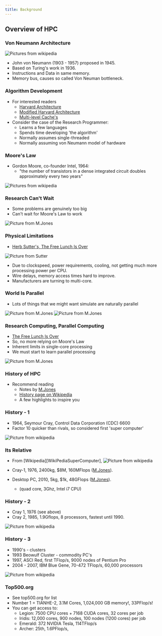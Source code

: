 ```yaml
---
title: Background
---
```


## Overview of HPC

### Von Neumann Architecture

![Pictures from wikipedia](session04/figures/VonNeumannCombined)

* John von Neumann (1903 - 1957) proposed in 1945.
* Based on Turing's work in 1936.
* Instructions and Data in same memory.
* Memory bus, causes so called Von Neuman bottleneck.


### Algorithm Development
 
* For interested readers
    * [Harvard Architecture][WikipediaHarvardArch]
    * [Modified Harvard Architecture][WikipediaModifiedHarvardArch]
    * [Multi-level Cache's][WikipediaCache]
* Consider the case of the Research Programmer:
    * Learns a few languages
    * Spends time developing 'the algorithm'
    * Normally assumes single-threaded
    * Normally assuming von Neumann model of hardware


### Moore's Law

* Gordon Moore, co-founder Intel, 1964:
    * "the number of transistors in a dense integrated circuit doubles approximately every two years"

![Pictures from wikipedia](session04/figures/TransistorCount)


### Research Can't Wait

* Some problems are genuinely too big
* Can't wait for Moore's Law to work 

![Picture from M.Jones](session04/figures/GravitationalProblem)

   
### Physical Limitations

* [Herb Sutter's, The Free Lunch Is Over][HerbFreeLunch]

![Picture from Sutter](session04/figures/CPUPerf)

* Due to clockspeed, power requirements, cooling, not getting much more processing power per CPU.
* Wire delays, memory access times hard to improve.
* Manufacturers are turning to multi-core.


### World Is Parallel

* Lots of things that we might want simulate are naturally parallel

![Picture from M.Jones](session04/figures/realWorldCollage1)
![Picture from M.Jones](session04/figures/realWorldCollage2)


### Research Computing, Parallel Computing

* [The Free Lunch Is Over][HerbFreeLunch]
* So, no more relying on Moore's Law
* Inherent limits in single-core processing
* We must start to learn parallel processing

![Picture from M.Jones](session04/figures/noaaforcast)

### History of HPC

* Recommend reading
    * Notes by [M.Jones][MJonesTutorial]
    * [History page on Wikipedia][WikipediaHistory]
    * A few highlights to inspire you
    
    
### History - 1
    
* 1964, Seymour Cray, Control Data Corporation (CDC) 6600
* Factor 10 quicker than rivals, so considered first 'super computer'

![Picture from wikipedia](session04/figures/CDC6000)


### Its Relative

* From [Wikipedia][WikiPediaSuperComputer], ![Picture from wikipedia](session04/figures/440px-Cray-1-deutsches-museum)
    
* Cray-1, 1976, 2400kg, $8M, 160MFlops ([M.Jones][MJonesTutorial]).
* Desktop PC, 2010, 5kg, $1k, 48GFlops ([M.Jones][MJonesTutorial]).
    * (quad core, 3Ghz, Intel i7 CPU)

    
### History - 2

* Cray 1, 1976 (see above)
* Cray 2, 1985, 1.9Gflops, 8 processors, fastest until 1990.

![Picture from wikipedia](session04/figures/Cray2)


### History - 3

* 1990's - clusters
* 1993 Beowulf Cluster - commodity PC's
* 1997, ASCI Red, first TFlop/s, 9000 nodes of Pentium Pro
* 2004 - 2007, IBM Blue Gene, 70-472 TFlop/s, 60,000 processors

![Picture from wikipedia](session04/figures/480px-IBM_Blue_Gene_P_supercomputer)


### Top500.org

* See top500.org for list
* Number 1 = TIANHE-2, 3.1M Cores, 1,024,000 GB memory!, 33PFlop/s!
* You can get access to:
    * Legion: 7500 CPU cores + 7168 CUDA cores, 32 cores per job
    * Iridis: 12,000 cores, 900 nodes, 100 nodes (1200 cores) per job
    * Emerald: 372 NVIDIA Tesla, 114TFlop/s
    * Archer: 25th, 1.6PFlop/s, 
    
[MJonesTutorial]: http://www.buffalo.edu/content/www/ccr/support/training-resources/tutorials/advanced-topics--e-g--mpi--gpgpu--openmp--etc--/2011-01---introduction-to-hpc--hpc-1-/_jcr_content/par/download/file.res/introHPC-handout-2x2.pdf
[WikipediaHarvardArch]: http://en.wikipedia.org/wiki/Harvard_architecture
[WikipediaModifiedHarvardArch]: http://en.wikipedia.org/wiki/Modified_Harvard_architecture
[WikipediaCache]: http://en.wikipedia.org/wiki/CPU_cache
[HerbFreeLunch]: http://www.gotw.ca/publications/concurrency-ddj.htm
[WikipediaHistory]: http://en.wikipedia.org/wiki/History_of_supercomputing




